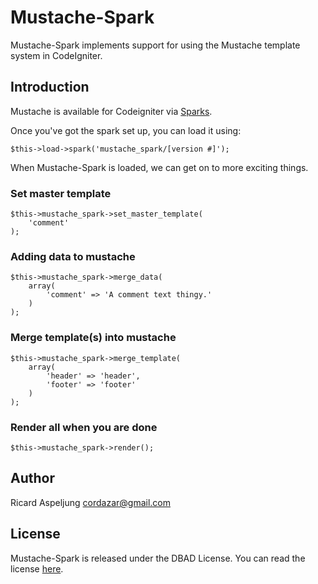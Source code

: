 Mustache-Spark
==============

Mustache-Spark implements support for using the Mustache template system in CodeIgniter.

Introduction
------------

Mustache is available for Codeigniter via [Sparks](http://getsparks.org/install).

Once you've got the spark set up, you can load it using:

	$this->load->spark('mustache_spark/[version #]');

When Mustache-Spark is loaded, we can get on to more exciting things.

### Set master template

	$this->mustache_spark->set_master_template(
		'comment'
	);

### Adding data to mustache

	$this->mustache_spark->merge_data(
		array(
			'comment' => 'A comment text thingy.'
		)
	);

### Merge template(s) into mustache

	$this->mustache_spark->merge_template(
		array(
			'header' => 'header',
			'footer' => 'footer'
		)
	);

### Render all when you are done

	$this->mustache_spark->render();

Author
------

Ricard Aspeljung <cordazar@gmail.com>

License
-------

Mustache-Spark is released under the DBAD License. You can read the license [here](http://philsturgeon.co.uk/code/dbad-license).
